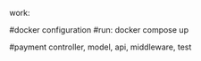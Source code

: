work:

#docker configuration
    #run: docker compose up

#payment controller, model, api, middleware, test